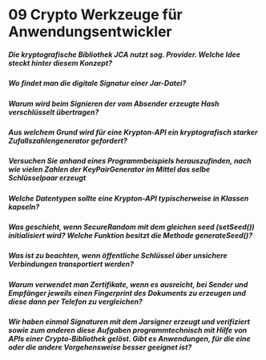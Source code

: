 # 09 Crypto Werkzeuge für Anwendungsentwickler

##### Die kryptografische Bibliothek JCA nutzt sog. Provider. Welche Idee steckt hinter diesem Konzept?

##### Wo findet man die digitale Signatur einer Jar-Datei?

##### Warum wird beim Signieren der vom Absender erzeugte Hash verschlüsselt übertragen?

##### Aus welchem Grund wird für eine Krypton-API ein kryptografisch starker Zufallszahlengenerator gefordert?

##### Versuchen Sie anhand eines Programmbeispiels herauszufinden, nach wie vielen Zahlen der KeyPairGenerator im Mittel das selbe Schlüsselpaar erzeugt

##### Welche Datentypen sollte eine Krypton-API typischerweise in Klassen kapseln?

##### Was geschieht, wenn SecureRandom mit dem gleichen seed (setSeed()) initialisiert wird? Welche Funktion besitzt die Methode generateSeed()?

##### Was ist zu beachten, wenn öffentliche Schlüssel über unsichere Verbindungen transportiert werden?

##### Warum verwendet man Zertifikate, wenn es ausreicht, bei Sender und Empfänger jeweils einen Fingerprint des Dokuments zu erzeugen und diese dann per Telefon zu vergleichen?

##### Wir haben einmal Signaturen mit dem Jarsigner erzeugt und verifiziert sowie zum anderen diese Aufgaben programmtechnisch mit Hilfe von APIs einer Crypto-Bibliothek gelöst. Gibt es Anwendungen, für die eine oder die andere Vorgehensweise besser geeignet ist?
